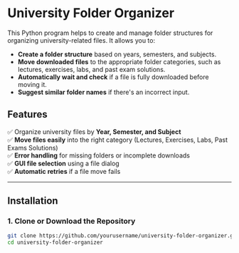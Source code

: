 # University Folder Organizer

This Python program helps to create and manage folder structures for organizing university-related files. It allows you to:

- **Create a folder structure** based on years, semesters, and subjects.
- **Move downloaded files** to the appropriate folder categories, such as lectures, exercises, labs, and past exam solutions.
- **Automatically wait and check** if a file is fully downloaded before moving it.
- **Suggest similar folder names** if there's an incorrect input.

## Features

✅ Organize university files by **Year, Semester, and Subject**  
✅ **Move files easily** into the right category (Lectures, Exercises, Labs, Past Exams Solutions)  
✅ **Error handling** for missing folders or incomplete downloads  
✅ **GUI file selection** using a file dialog  
✅ **Automatic retries** if a file move fails  

---

## Installation

### **1. Clone or Download the Repository**
```bash
git clone https://github.com/yourusername/university-folder-organizer.git
cd university-folder-organizer
